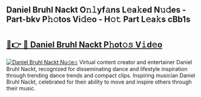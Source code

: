 ## Daniel Bruhl Nackt O𝚗𝚕yf𝚊ns L𝚎a𝚔ed N𝚞𝚍es - Part-bkv P𝚑𝚘tos Vi𝚍𝚎o - H𝚘𝚝 Part L𝚎a𝚔s cBb1s

# <h2><a href="http://kfc6sd.oniu.top/?m=Daniel+Bruhl+Nackt">🔗👉 🔴 Daniel Bruhl Nackt P𝚑ot𝚘𝚜 V𝚒d𝚎o</a></h2>

[![Daniel Bruhl Nackt Nu𝚍e𝚜](https://i.imgur.com/0qMVB7G.gif)](http://kfc6sd.oniu.top/?m=Daniel+Bruhl+Nackt)
Virtual content creator and entertainer Daniel Bruhl Nackt, recognized for disseminating dance and lifestyle inspiration through trending dance trends and compact clips. Inspiring musician Daniel Bruhl Nackt, celebrated for their ability to move and inspire others through their music.  
